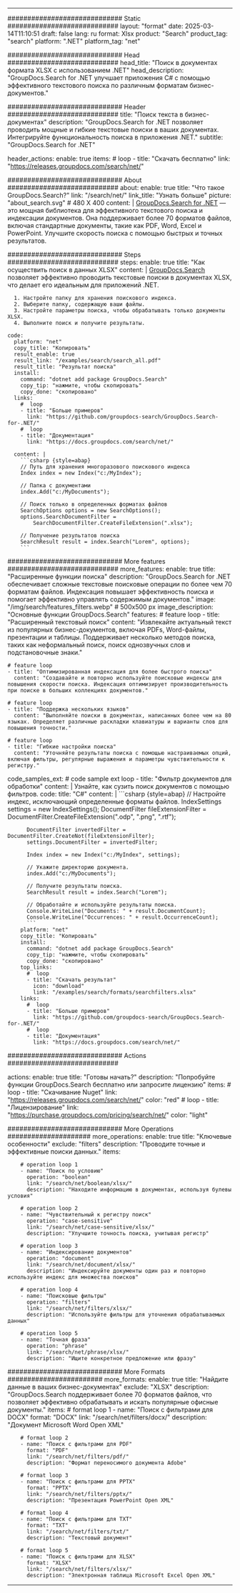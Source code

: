 
---
############################# Static ############################
layout: "format"
date:  2025-03-14T11:10:51
draft: false
lang: ru
format: Xlsx
product: "Search"
product_tag: "search"
platform: ".NET"
platform_tag: "net"

############################# Head ############################
head_title: "Поиск в документах формата XLSX с использованием .NET"
head_description: "GroupDocs.Search for .NET улучшает приложения C# с помощью эффективного текстового поиска по различным форматам бизнес-документов."

############################# Header ############################
title: "Поиск текста в бизнес-документах" 
description: "GroupDocs.Search for .NET позволяет проводить мощные и гибкие текстовые поиски в ваших документах. Интегрируйте функциональность поиска в приложения .NET."
subtitle: "GroupDocs.Search for .NET" 

header_actions:
  enable: true
  items:
    #  loop
    - title: "Скачать бесплатно"
      link: "https://releases.groupdocs.com/search/net/"
      
############################# About ############################
about:
    enable: true
    title: "Что такое GroupDocs.Search?"
    link: "/search/net/"
    link_title: "Узнать больше"
    picture: "about_search.svg" # 480 X 400
    content: |
       [GroupDocs.Search for .NET](/search/net/) — это мощная библиотека для эффективного текстового поиска и индексации документов. Она поддерживает более 70 форматов файлов, включая стандартные документы, такие как PDF, Word, Excel и PowerPoint. Улучшите скорость поиска с помощью быстрых и точных результатов.

############################# Steps ############################
steps:
    enable: true
    title: "Как осуществить поиск в данных XLSX"
    content: |
      [GroupDocs.Search](/search/net/) позволяет эффективно проводить текстовые поиски в документах XLSX, что делает его идеальным для приложений .NET.
      
      1. Настройте папку для хранения поискового индекса.
      2. Выберите папку, содержащую ваши файлы.
      3. Настройте параметры поиска, чтобы обрабатывать только документы XLSX.
      4. Выполните поиск и получите результаты.
   
    code:
      platform: "net"
      copy_title: "Копировать"
      result_enable: true
      result_link: "/examples/search/search_all.pdf"
      result_title: "Результат поиска"
      install:
        command: "dotnet add package GroupDocs.Search"
        copy_tip: "нажмите, чтобы скопировать"
        copy_done: "скопировано"
      links:
        #  loop
        - title: "Больше примеров"
          link: "https://github.com/groupdocs-search/GroupDocs.Search-for-.NET/"
        #  loop
        - title: "Документация"
          link: "https://docs.groupdocs.com/search/net/"
          
      content: |
        ```csharp {style=abap}
        // Путь для хранения многоразового поискового индекса
        Index index = new Index("c:/MyIndex");

        // Папка с документами
        index.Add("c:/MyDocuments");

        // Поиск только в определенных форматах файлов
        SearchOptions options = new SearchOptions();
        options.SearchDocumentFilter = 
            SearchDocumentFilter.CreateFileExtension(".xlsx");

        // Получение результатов поиска
        SearchResult result = index.Search("Lorem", options);
        ```            

############################# More features ############################
more_features:
  enable: true
  title: "Расширенные функции поиска"
  description: "GroupDocs.Search for .NET обеспечивает сложные текстовые поисковые операции по более чем 70 форматам файлов. Индексация повышает эффективность поиска и помогает эффективно управлять содержимым документов."
  image: "/img/search/features_filters.webp" # 500x500 px
  image_description: "Основные функции GroupDocs.Search"
  features:
    # feature loop
    - title: "Расширенный текстовый поиск"
      content: "Извлекайте актуальный текст из популярных бизнес-документов, включая PDFs, Word-файлы, презентации и таблицы. Поддерживает несколько методов поиска, таких как неформальный поиск, поиск однозвучных слов и подстановочные знаки."

    # feature loop
    - title: "Оптимизированная индексация для более быстрого поиска"
      content: "Создавайте и повторно используйте поисковые индексы для повышения скорости поиска. Индексация оптимизирует производительность при поиске в больших коллекциях документов."

    # feature loop
    - title: "Поддержка нескольких языков"
      content: "Выполняйте поиски в документах, написанных более чем на 80 языках. Определяет различные раскладки клавиатуры и варианты слов для повышения точности."

    # feature loop
    - title: "Гибкие настройки поиска"
      content: "Уточняйте результаты поиска с помощью настраиваемых опций, включая фильтры, регулярные выражения и параметры чувствительности к регистру."
      
  code_samples_ext:
    # code sample ext loop
    - title: "Фильтр документов для обработки"
      content: |
        Узнайте, как сузить поиск документов с помощью фильтров.
      code:
        title: "C#"
        content: |
          ```csharp {style=abap}
          // Настройте индекс, исключающий определенные форматы файлов.
          IndexSettings settings = new IndexSettings();
          DocumentFilter fileExtensionFilter = 
            DocumentFilter.CreateFileExtension(".odp", ".png", ".rtf");

          DocumentFilter invertedFilter = DocumentFilter.CreateNot(fileExtensionFilter);
          settings.DocumentFilter = invertedFilter;

          Index index = new Index("c:/MyIndex", settings);
              
          // Укажите директорию документа.
          index.Add("c:/MyDocuments");

          // Получите результаты поиска.
          SearchResult result = index.Search("Lorem");
          
          // Обработайте и используйте результаты поиска.
          Console.WriteLine("Documents: " + result.DocumentCount);
          Console.WriteLine("Occurrences: " + result.OccurrenceCount);
          ```
        platform: "net"
        copy_title: "Копировать"
        install:
          command: "dotnet add package GroupDocs.Search"
          copy_tip: "нажмите, чтобы скопировать"
          copy_done: "скопировано"
        top_links:
          #  loop
          - title: "Скачать результат"
            icon: "download"
            link: "/examples/search/formats/searchfilters.xlsx"
        links:
          #  loop
          - title: "Больше примеров"
            link: "https://github.com/groupdocs-search/GroupDocs.Search-for-.NET/"
          #  loop
          - title: "Документация"
            link: "https://docs.groupdocs.com/search/net/"
            

            


############################# Actions ############################

actions:
  enable: true
  title: "Готовы начать?"
  description: "Попробуйте функции GroupDocs.Search бесплатно или запросите лицензию"
  items:
    #  loop
    - title: "Скачивание Nuget"
      link: "https://releases.groupdocs.com/search/net/"
      color: "red"
        #  loop
    - title: "Лицензирование"
      link: "https://purchase.groupdocs.com/pricing/search/net/"
      color: "light"


############################# More Operations #####################
more_operations:
    enable: true
    title: "Ключевые особенности"
    exclude: "filters"
    description: "Проводите точные и эффективные поиски данных."
    items: 
          
        # operation loop 1
        - name: "Поиск по условию"
          operation: "boolean"
          link: "/search/net/boolean/xlsx/"
          description: "Находите информацию в документах, используя булевы условия"

        # operation loop 2
        - name: "Чувствительный к регистру поиск"
          operation: "case-sensitive"
          link: "/search/net/case-sensitive/xlsx/"
          description: "Улучшите точность поиска, учитывая регистр"

        # operation loop 3
        - name: "Индексирование документов"
          operation: "document"
          link: "/search/net/document/xlsx/"
          description: "Индексируйте документы один раз и повторно используйте индекс для множества поисков"

        # operation loop 4
        - name: "Поисковые фильтры"
          operation: "filters"
          link: "/search/net/filters/xlsx/"
          description: "Используйте фильтры для уточнения обрабатываемых данных"

        # operation loop 5
        - name: "Точная фраза"
          operation: "phrase"
          link: "/search/net/phrase/xlsx/"
          description: "Ищите конкретное предложение или фразу"
          
        
          
############################# More Formats ########################
more_formats:
    enable: true
    title: "Найдите данные в ваших бизнес-документах"
    exclude: "XLSX"
    description: "GroupDocs.Search поддерживает более 70 форматов файлов, что позволяет эффективно обрабатывать и искать популярные офисные документы."
    items: 
        # format loop 1
        - name: "Поиск с фильтрами для DOCX"
          format: "DOCX"
          link: "/search/net/filters/docx/"
          description: "Документ Microsoft Word Open XML"
          
        # format loop 2
        - name: "Поиск с фильтрами для PDF"
          format: "PDF"
          link: "/search/net/filters/pdf/"
          description: "Формат переносимого документа Adobe"
          
        # format loop 3
        - name: "Поиск с фильтрами для PPTX"
          format: "PPTX"
          link: "/search/net/filters/pptx/"
          description: "Презентация PowerPoint Open XML"

        # format loop 4
        - name: "Поиск с фильтрами для TXT"
          format: "TXT"
          link: "/search/net/filters/txt/"
          description: "Текстовый документ"
          
        # format loop 5
        - name: "Поиск с фильтрами для XLSX"
          format: "XLSX"
          link: "/search/net/filters/xlsx/"
          description: "Электронная таблица Microsoft Excel Open XML"
  

---